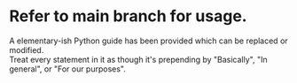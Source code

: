 # Refer to main branch for usage.
A elementary-ish Python guide has been provided which can be replaced or modified.  
Treat every statement in it as though it's prepending by "Basically", "In general", or "For our purposes".
